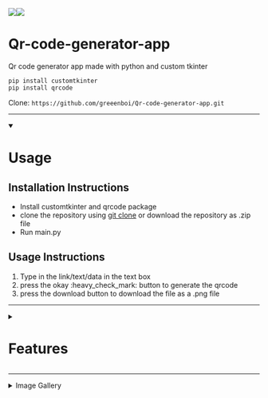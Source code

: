 <img src="https://img.shields.io/badge/version-1.0.2-brightgreen?style=flat-square&logo=appveyor"><img src="https://img.shields.io/badge/status-partial%20release-orange?style=flat-square"/>

# Qr-code-generator-app

Qr code generator app made with python and custom tkinter

```
pip install customtkinter
pip install qrcode
```

Clone: `https://github.com/greeenboi/Qr-code-generator-app.git`


***

<details id=1 open>
<summary><h1>Usage</h1></summary>

<h2>Installation Instructions</h2>
<p>
<ul>
<li>Install customtkinter and qrcode package 
<li>clone the repository using <a href="https://github.com/greeenboi/Qr-code-generator-app.git">git clone</a> or download the repository as .zip file
<li>Run main.py
</ul>
</p>

<h2>Usage Instructions</h2>
<p>
<ol>
<li>Type in the link/text/data in the text box 
<li>press the okay :heavy_check_mark: button to generate the qrcode
<li>press the download button to download the file as a .png file
</ol>
</p>
</details>

***

<details id=2 closed>
<summary><h1>Features</h1></summary>
<p align="center">
<b>
The following features are available under the settings tab 
</b>
</p>
<p>
<ul>
<li><h3>Automatically open the image in the system default image viewing application</h3>
-img

<li><h3>Change default file name</h3>
-img
</ul>
</p>
</details>

***

<details id=3 closed>
<summary>Image Gallery</summary>

</details>


